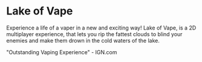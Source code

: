 # Lake of Vape
Experience a life of a vaper in a new and exciting way!
Lake of Vape, is a 2D multiplayer experience, that lets you rip the fattest clouds to blind your enemies and make them drown in the cold waters of the lake.

"Outstanding Vaping Experience" - IGN.com
